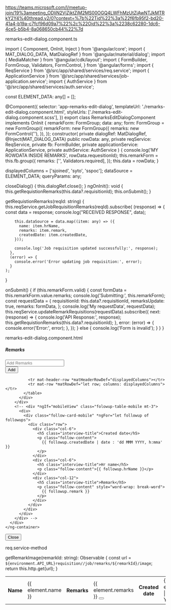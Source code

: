https://teams.microsoft.com/l/meetup-join/19%3ameeting_ODliN2VjZjktZjM2MS00OGQ4LWFhMzUtZjAwNTJkMTRkY2Y4%40thread.v2/0?context=%7b%22Tid%22%3a%22f6fb95f2-bd20-41a4-b19a-c7fcf96d09a7%22%2c%22Oid%22%3a%2238c62280-1dc6-4ce5-b5b4-8a068650cb44%22%7d

remarks-edit-dialog.component.ts

import { Component, OnInit, Inject } from '@angular/core';
import { MAT_DIALOG_DATA, MatDialogRef } from '@angular/material/dialog';
import { MediaMatcher } from '@angular/cdk/layout';
import {
  FormBuilder,
  FormGroup,
  Validators,
  FormControl,
} from '@angular/forms';
import { ReqService } from '@/src/app/shared/services/req.service';
import { ApplicationService } from '@/src/app/shared/services/job-application.service';
import { AuthService } from '@/src/app/shared/services/auth.service';


const ELEMENT_DATA: any[] = [];

@Component({
  selector: 'app-remarks-edit-dialog',
  templateUrl: './remarks-edit-dialog.component.html',
  styleUrls: ['./remarks-edit-dialog.component.scss'],
})
export class RemarksEditDialogComponent implements OnInit {
  remarkForm: FormGroup;
  data: any;
  form: FormGroup = new FormGroup({
    remarkForm: new FormGroup({
      remarks: new FormControl(''),
    }),
  });
  constructor(
    private dialogRef: MatDialogRef<RemarksEditDialogComponent>,
    @Inject(MAT_DIALOG_DATA) public rowData: any,
    private reqService: ReqService,
    private fb: FormBuilder,
    private applicationService: ApplicationService,
    private authService: AuthService
  ) {
    console.log('MY ROWDATA INSIDE REMARKS', rowData.requesitionId);
    this.remarkForm = this.fb.group({
      remarks: ['', Validators.required],
    });
    this.data = rowData;
  }

  displayedColumns = ['sjoined', 'syto', 'sspoc'];
  dataSource = ELEMENT_DATA;
  queryParams: any;

  closeDialog() {
    this.dialogRef.close();
  }
  ngOnInit(): void {
    this.getRequistionRemarks(this.data?.requisitionId);
    this.onSubmit();
  }

  getRequistionRemarks(reqId: string) {
    this.reqService.getJobRequisitionRemarks(reqId).subscribe(
      (response) => {
        const data = response;
        console.log("RECEIVED RESPONSE", data);
       
        this.dataSource = data.map((item: any) => ({
          name: item.hrName,
          remarks: item.remark,
          createdDate: item.createdDate,
        }));

        console.log('Job requisition updated successfully:', response);
      },
      (error) => {
        console.error('Error updating job requisition:', error);
      }
    );
  }

  onSubmit() {
    if (this.remarkForm.valid) {
      const formData = this.remarkForm.value.remarks;
      console.log('Submitting:', this.remarkForm);
      const requestData = {
        requisitionId: this.data?.requisitionId,
        remarksUpdate: true,
        remarks: formData,
      };
      console.log('My requestData', requestData);
      this.reqService.updateRemarkRequisitions(requestData).subscribe({
        next: (response) => {
          console.log('API Response:', response);
          this.getRequistionRemarks(this.data?.requisitionId);
        },
        error: (error) => {
          console.error('Error:', error);
        },
      });
    } else {
      console.log('Form is invalid');
    }
  }
}

remarks-edit-dialog.component.html

<div class="remarks-modal">
  <div class="remarks-header">
    <h5 class="heading-text">Remarks</h5>
    <div>
      <app-icon icon="close" (click)="closeDialog()"></app-icon>
    </div>
  </div>
  <div class="remarks-body">
    <ng-container>
      <div class="followup-interview">
        <form [formGroup]="remarkForm" (ngSubmit)="onSubmit()">
          <div class="row">
            <div class="col-sm-9">
              <div class="form-group ags-form-group">
                <!-- <input
                  [formControl]="remarks"
                  placeholder="Enter remarks"
                  class="comment form-control"
                /> -->
                <mat-form-field>
                  <input
                    matInput
                    formControlName="remarks"
                    placeholder="Add Remarks"
                    type="text"
                    class="w-100"
                    required
                  />
                </mat-form-field>
              </div>
            </div>
            <div class="col-sm-3">
              <button
                title="Add remarks"
                type="submit"
                class="ags-primary-btn ags-hxl56 ags-padding1624 btn-font16"
              >
                Add
              </button>
            </div>
          </div>
        </form>
        <div class="folowup-table table-responsive mt-3">
          <div class="table-responsive">
            <table mat-table [dataSource]="dataSource">
              <ng-container matColumnDef="sjoined">
                <th mat-header-cell *matHeaderCellDef>Name</th>
                <td mat-cell *matCellDef="let element">
                  {{ element.name }}
                </td>
              </ng-container>
              <ng-container matColumnDef="syto">
                <th mat-header-cell *matHeaderCellDef>Remarks</th>
                <td mat-cell *matCellDef="let element">
                  {{ element.remarks }}
                  <button class="remarks-button">
                    <app-icon icon="small_file"></app-icon>
                  </button>
                </td>
              </ng-container>
              <ng-container matColumnDef="sspoc">
                <th mat-header-cell *matHeaderCellDef>Created date</th>
                <td mat-cell *matCellDef="let element">
                  {{ element.createdDate | date : 'dd MMM YYYY, h:mma' }}
                </td>
              </ng-container>

              <tr mat-header-row *matHeaderRowDef="displayedColumns"></tr>
              <tr mat-row *matRowDef="let row; columns: displayedColumns"></tr>
            </table>
          </div>
        </div>
        <!-- <div *ngIf="mobileView" class="folowup-table-mobile mt-3">
          <div>
            <div class="follow-card-mobile" *ngFor="let followup of followups">
              <div class="row">
                <div class="col-6">
                  <h5 class="interview-title">Created date</h5>
                  <p class="follow-content">
                    {{ followup.createdDate | date : 'dd MMM YYYY, h:mma' }}
                  </p>
                </div>
                <div class="col-6">
                  <h5 class="interview-title">Hr name</h5>
                  <p class="follow-content">{{ followup.hrName }}</p>
                </div>
                <div class="col-12">
                  <h5 class="interview-title">Remark</h5>
                  <p class="follow-content" style="word-wrap: break-word">
                    {{ followup.remark }}
                  </p>
                </div>
              </div>
            </div>
          </div>
        </div> -->
      </div>
    </ng-container>
  </div>
  <div class="remarks-footer">
    <div class="row justify-content-end">
      <div class="col-lg-3 col-6">
        <button
          title="Close model"
          (click)="closeDialog()"
          class="ags-primary-btn ags-hxl56 ags-padding1624 btn-font16"
        >
          Close
        </button>
      </div>
    </div>
  </div>
</div>


req.service-method

 getRemarkImage(remarkId: string): Observable<any> {
    const url = `${environment.API_URL}requisition//job/remarks/${remarkId}/image`;
    return this.http.get<any>(url);
  }


